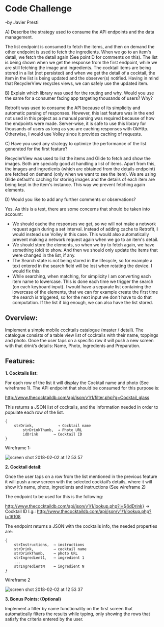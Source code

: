 # Code Challenge
-by Javier Presti

A) Describe the strategy used to consume the API endpoints and the data management.

The list endpoint is consumed to fetch the items, and then on demand the other endpoint is used to fetch the ingredients. When we go to an item's detail, we fetch the detail again (See point D for comments on this). The list is being shown when we get the response from the first endpoint, while we are still fetching the image and ingredients.
The cocktail items are being stored in a list (not persisted) and when we get the detail of a cocktail, the item in the list is being updated and the observer(s) notified. Having in mind that RecyclerView recycles views, we can safely use the updated item.

B) Explain which library was used for the routing and why. Would you use the same for a consumer facing app targeting thousands of users? Why?

Retrofit was used to consume the API because of its simplicity and automatic parsing of responses. However, this last feature was in the end not used in this project as a manual parsing was required because of how the endpoints were made.
Server-wise, it is safe to use this library for thousands of users as long as you are caching responses with OkHttp. Otherwise, I would use Volley since it provides caching of requests.

C) Have you used any strategy to optimize the performance of the list generated for the first feature?

RecyclerView was used to list the items and Glide to fetch and show the images. Both are specially good at handling a list of items. Apart from this, the images and ingredients (which are obtained from the details endpoint) are fetched on demand (only when we want to see the item).
We are using Glide default's caching for storing images and the details of each item are being kept in the item's instance. This way we prevent fetching again elements.

D) Would you like to add any further comments or observations?

Yes. As this is a test, there are some concerns that should be taken into account:
- We should cache the responses we get, so we will not make a network request again during a set interval. Instead of adding cache to Retrofit, I would instead use Volley in this case. This would also automatically prevent making a network request again when we go to an item's detail.
- We should store the elements, so when we try to fetch again, we have something (old) to show. And then we should only update the items that were changed in the list, if any.
- The Search state is not being stored in the lifecycle, so for example a text entered in the search field will be lost when rotating the device. I would fix this.
- While searching, when matching, for simplicity I am converting each item name to lowercase. This is done each time we trigger the search (on each keyboard input). I would have a separate list containing the lowercase of the elements, that we can for example create the first time the search is triggered, so for the next input we don't have to do that computation. If the list if big enough, we can also have the list stored.


## Overview:

Implement a simple mobile cocktails catalogue (master / detail). The catalogue consists of a table view list of cocktails with their name, toppings and photo. Once the user taps on a specific row it will push a new screen with that drink’s details: Name, Photo, Ingredients and Preparation.


## Features:

**1. Cocktails list:**

For each row of the list it will display the Cocktail name and photo (See wireframe 1).
The API endpoint that should be consumed for this purpose is: 

http://www.thecocktaildb.com/api/json/v1/1/filter.php?g=Cocktail_glass

This returns a JSON list of cocktails, and the information needed in order to populate each row of the list.

```
{
 	strDrink,           → Cocktail name
     	strDrinkThumb,  → Photo URL
      	idDrink       → Cocktail ID
}
```

Wireframe 1:

![screen shot 2018-02-02 at 12 53 57](https://user-images.githubusercontent.com/263229/35742087-40b1ce26-0818-11e8-91d7-5c2ea0d4a6aa.png)




**2. Cocktail detail:**

Once the user taps on a row from the list mentioned in the previous feature it will push a new screen with the selected cocktail’s details, where it will show it’s name, photo, ingredients and instructions (See wireframe 2)

The endpoint to be used for this is the following:
 
http://www.thecocktaildb.com/api/json/v1/1/lookup.php?i=${idDrink} → Cocktail ID
I.g.: http://www.thecocktaildb.com/api/json/v1/1/lookup.php?i=16108

The endpoint returns a JSON with the cocktails info, the needed properties are:
```
{
	strInstructions,  → instructions
	strDrink,         → cocktail name
	strDrinkThumb,    → photo URL
	strIngredient1,   → ingredient 1
	...
	strIngredientN    → ingredient N
}
```

Wireframe 2

![screen shot 2018-02-02 at 12 53 37](https://user-images.githubusercontent.com/263229/35742155-63205b1c-0818-11e8-8b4b-608a46eaa718.png)
	
  
  
  
**3. Bonus Points: (Optional)**

Implement a filter by name functionality on the first screen that automatically filters the results while typing, only showing the rows that satisfy the criteria entered by the user.


